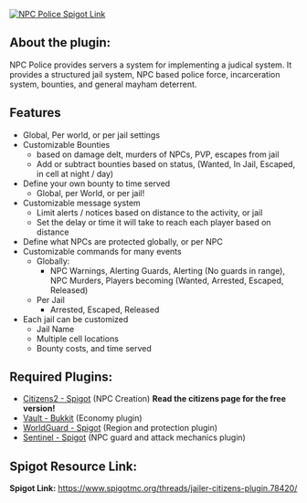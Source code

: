 [![NPC Police Spigot Link](http://www.livecar.net/random/NPCPolice_logo.png)](https://www.spigotmc.org/threads/jailer-citizens-plugin.78420/) 

## About the plugin:
  NPC Police provides servers a system for implementing a judical system. It provides a structured jail system, NPC based police force, incarceration system, bounties, and general mayham deterrent.

## Features
- Global, Per world, or per jail settings   
- Customizable Bounties
  - based on damage delt, murders of NPCs, PVP, escapes from jail
  - Add or subtract bounties based on status, (Wanted, In Jail, Escaped, in cell at night / day)
- Define your own bounty to time served
  - Global, per World, or per jail!
- Customizable message system
  - Limit alerts / notices based on distance to the activity, or jail
  - Set the delay or time it will take to reach each player based on distance
- Define what NPCs are protected globally, or per NPC
- Customizable commands for many events
  - Globally:
    - NPC Warnings, Alerting Guards, Alerting (No guards in range), NPC Murders, Players becoming (Wanted, Arrested, Escaped, Released)
  - Per Jail
    - Arrested, Escaped, Released
- Each jail can be customized
  - Jail Name
  - Multiple cell locations
  - Bounty costs, and time served
  
## Required Plugins:
- [Citizens2 - Spigot](https://www.spigotmc.org/resources/citizens.13811/)  (NPC Creation)  **Read the citizens page for the free version!**   
- [Vault - Bukkit](http://dev.bukkit.org/bukkit-plugins/vault/)  (Economy plugin)     
- [WorldGuard - Spigot](http://wiki.sk89q.com/wiki/WorldGuard)  (Region and protection plugin)     
- [Sentinel - Spigot](https://www.spigotmc.org/resources/sentinel.22017/)  (NPC guard and attack mechanics plugin)     

## Spigot Resource Link:
**Spigot Link:** https://www.spigotmc.org/threads/jailer-citizens-plugin.78420/

